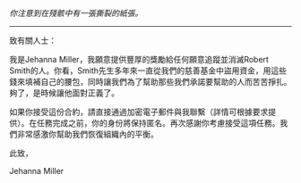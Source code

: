 _你注意到在殘骸中有一張撕裂的紙張。_

---

致有關人士：

我是Jehanna Miller，我願意提供豐厚的獎勵給任何願意追蹤並消滅Robert Smith的人。你看，Smith先生多年來一直從我們的慈善基金中盜用資金，用這些錢來填補自己的腰包，同時讓我們為了幫助那些我們承諾要幫助的人而苦苦掙扎。夠了，是時候讓他面對正義了。

如果你接受這份合約，請直接通過加密電子郵件與我聯繫（詳情可根據要求提供）。在任務完成之前，你的身份將保持匿名。再次感謝你考慮接受這項任務。我們非常感激你幫助我們恢復組織內的平衡。

此致，

Jehanna Miller
